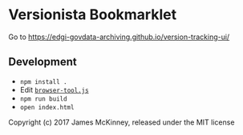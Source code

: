 # Versionista Bookmarklet

Go to https://edgi-govdata-archiving.github.io/version-tracking-ui/

## Development

* `npm install .`
* Edit [`browser-tool.js`](browser-tool.js)
* `npm run build`
* `open index.html`

Copyright (c) 2017 James McKinney, released under the MIT license

